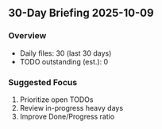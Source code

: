 ﻿## 30-Day Briefing 2025-10-09

### Overview
- Daily files: 30 (last 30 days)
- TODO outstanding (est.): 0

### Suggested Focus
1) Prioritize open TODOs
2) Review in-progress heavy days
3) Improve Done/Progress ratio
